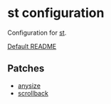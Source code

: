 # st configuration

Configuration for [st](https://st.suckless.org/).

[Default README](README)

## Patches

- [anysize](https://st.suckless.org/patches/anysize/)
- [scrollback](https://st.suckless.org/patches/scrollback/)
